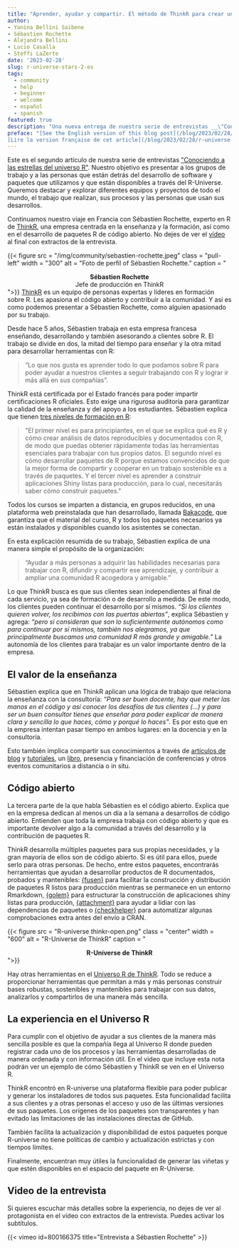 ```yaml
---
title: "Aprender, ayudar y compartir. El método de ThinkR para crear una comunidad cada vez más grande y amigable de R"
author: 
- Yanina Bellini Saibene
- Sébastien Rochette
- Alejandra Bellini 
- Lucio Casalla 
- Steffi LaZerte
date: '2023-02-28'
slug: r-universe-stars-2-es
tags:
  - community
  - help
  - beginner
  - welcome
  - español
  - spanish
featured: true
description: "Una nueva entrega de nuestra serie de entrevistas __\"Conociendo a las estrellas del universo R\"__. Nos vamos a Francia para conocer más de cerca el trabajo que hace la gente de ThinkR."
preface: "[See the English version of this blog post](/blog/2023/02/28/r-universe-stars-2-en/)
[Lire la version française de cet article](/blog/2023/02/28/r-universe-stars-2-fr/)"
---
```


Este es el segundo artículo de nuestra serie de entrevistas ["Conociendo a las estrellas del universo R"](/tags/r-universe-stars/). Nuestro objetivo es presentar a los grupos de trabajo y a las personas que están detrás del desarrollo de software y paquetes que utilizamos y que están disponibles a través del R-Universe. Queremos destacar y explorar diferentes equipos y proyectos de todo el mundo, el trabajo que realizan, sus procesos y las personas que usan sus desarrollos. 

Continuamos nuestro viaje en Francia con Sébastien Rochette, experto en R de [ThinkR](https://rtask.thinkr.fr), una empresa centrada en la enseñanza y la formación, así como en el desarrollo de paquetes R de código abierto. No dejes de ver el [vídeo](2023/02/23/r-universe-stars-2-es/#vídeo-de-la-entrevista) al final con extractos de la entrevista.

{{< figure src = "/img/community/sebastien-rochette.jpeg" class = "pull-left" width = "300" alt = "Foto de perfil of Sébastien Rochette." caption = "<center><strong>Sébastien Rochette</strong><br>Jefe de producción en ThinkR</center>">}}
[ThinkR](https://rtask.thinkr.fr) es un equipo de personas expertas y líderes en formación sobre R. Les apasiona el código abierto y contribuir a la comunidad. Y así es como podemos presentar a Sébastien Rochette, como alguien apasionado por su trabajo.


Desde hace 5 años, Sébastien trabaja en esta empresa francesa enseñando, desarrollando y también asesorando a clientes sobre R. El trabajo se divide en dos, la mitad del tiempo para enseñar y la otra mitad para desarrollar herramientas con R:

> “Lo que nos gusta es aprender todo lo que podamos sobre R para poder ayudar a nuestros clientes a seguir trabajando con R y lograr ir más allá en sus compañías”.


ThinkR está certificada por el Estado francés para poder impartir certificaciones R oficiales.  Esto exige una rigurosa auditoría para garantizar la calidad de la enseñanza y del apoyo a los estudiantes. Sébastien explica que tienen [tres niveles de formación en R](https://rtask.thinkr.fr/remote-trainings-and-certification/): 

> "El primer nivel es para principiantes, en el que se explica qué es R y cómo crear análisis de datos reproducibles y documentados con R, de modo que puedas obtener rápidamente todas las herramientas esenciales para trabajar con tus propios datos. El segundo nivel es cómo desarrollar paquetes de R porque estamos convencidos de que la mejor forma de compartir y cooperar en un trabajo sostenible es a través de paquetes. Y el tercer nivel es aprender a construir aplicaciones Shiny listas para producción, para lo cual, necesitarás saber cómo construir paquetes." 

Todos los cursos se imparten a distancia, en grupos reducidos, en una plataforma web preinstalada que han desarrollado, llamada [Bakacode](https://thinkr.fr/what-is-bakacode.pdf), que garantiza que el material del curso, R y todos los paquetes necesarios ya están instalados y disponibles cuando los asistentes se conectan.

En esta explicación resumida de su trabajo, Sébastien explica de una manera simple el propósito de la organización: 

> “Ayudar a más personas a adquirir las habilidades necesarias para trabajar con R, difundir y compartir ese aprendizaje, y contribuir a ampliar una comunidad R acogedora y amigable.”

Lo que ThinkR busca es que sus clientes sean independientes al final de cada servicio, ya sea de formación o de desarrollo a medida. De este modo, los clientes pueden continuar el desarrollo por sí mismos. _“Si los clientes quieren volver, los recibimos con las puertas abiertas”_, explica Sébastien y agrega: _“pero si consideran que son lo suficientemente autónomos como para continuar por sí mismos, también nos alegramos, ya que principalmente buscamos una comunidad R más grande y amigable.”_ La autonomía de los clientes para trabajar es un valor importante dentro de la empresa.

## El valor de la enseñanza 

Sébastien explica que en ThinkR aplican una lógica de trabajo que relaciona la enseñanza con la consultoría: _“Para ser buen docente, hay que meter las manos en el código y así conocer los desafíos de tus clientes (...) y para ser un buen consultor tienes que enseñar para poder explicar de manera clara y sencilla lo que haces, cómo y porqué lo haces”_. Es por esto que en la empresa intentan pasar tiempo en ambos lugares: en la docencia y en la consultoría.

Esto también implica compartir sus conocimientos a través de [artículos de blog](https://rtask.thinkr.fr/blog/) y [tutoriales](https://thinkr.fr/blog/), un [libro](https://engineering-shiny.org/), presencia y financiación de conferencias y otros eventos comunitarios a distancia o in situ.

## Código abierto

La tercera parte de la que habla Sébastien es el código abierto. Explica que en la empresa dedican al menos un día a la semana a desarrollos de código abierto. Entienden que toda la empresa trabaja con código abierto y que es importante devolver algo a la comunidad a través del desarrollo y la contribución de paquetes R. 

ThinkR desarrolla múltiples paquetes para sus propias necesidades, y la gran mayoría de ellos son de código abierto. Si es útil para ellos, puede serlo para otras personas. De hecho, entre estos paquetes, encontrarás herramientas que ayudan a desarrollar productos de R documentados, probados y mantenibles: [{fusen}](https://thinkr-open.r-universe.dev/fusen#) para facilitar la construcción y distribución de paquetes R listos para producción mientras se permanece en un entorno Rmarkdown, [{golem}](https://thinkr-open.r-universe.dev/golem#) para estructurar la construcción de aplicaciones shiny listas para producción, [{attachment}](https://thinkr-open.r-universe.dev/attachment) para ayudar a lidiar con las dependencias de paquetes o [{checkhelper}](https://thinkr-open.r-universe.dev/checkhelper#) para automatizar algunas comprobaciones extra antes del envío a CRAN. 

{{< figure src = "R-universe thinkr-open.png" class = "center" width = "600" alt = "R-Universe de ThinkR" caption = "<center><strong>R-Universe de ThinkR</strong></center>">}}

Hay otras herramientas en el [Universo R de ThinkR](https://thinkr-open.r-universe.dev/). Todo se reduce a proporcionar herramientas que permitan a más y más personas construir bases robustas, sostenibles y mantenibles para trabajar con sus datos, analizarlos y compartirlos de una manera más sencilla.

## La experiencia en el Universo R 

Para cumplir con el objetivo de ayudar a sus clientes de la manera más sencilla posible es que la compañía llega al Universo R donde pueden registrar cada uno de los procesos y las herramientas desarrolladas de manera ordenada y con información útil. 
En el video que incluye esta nota podrán ver un ejemplo de cómo Sébastien y ThinkR se ven en el Universo R.

ThinkR encontró en R-universe una plataforma flexible para poder publicar y generar los instaladores de todos sus paquetes. Esta funcionalidad facilita a sus clientes y a otras personas el acceso y uso de las últimas versiones de sus paquetes. Los orígenes de los paquetes son transparentes y han evitado las limitaciones de las instalaciones directas de GitHub.  

También facilita la actualización y disponibilidad de estos paquetes porque R-universe no tiene políticas de cambio y actualización estrictas y con tiempos límites.  

Finalmente, encuentran muy útiles la funcionalidad de generar las viñetas y que estén disponibles en el espacio del paquete en R-Universe.


## Video de la entrevista

Si quieres escuchar más detalles sobre la experiencia, no dejes de ver al protagonista en el vídeo con extractos de la entrevista. Puedes activar los subtítulos.

{{< vimeo id=800166375 title="Entrevista a Sébastien Rochette" >}}
